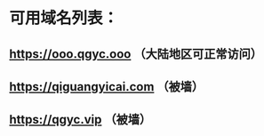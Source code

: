 # 可用域名列表：
## https://ooo.qgyc.ooo （大陆地区可正常访问）
## https://qiguangyicai.com （被墙）
## https://qgyc.vip （被墙）
